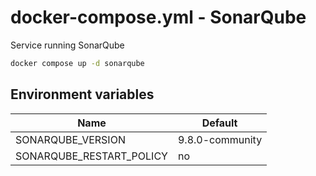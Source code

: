 # docker-compose.yml - SonarQube

Service running SonarQube

```bash
docker compose up -d sonarqube
```

## Environment variables

| **Name**                 | **Default**     |
| ------------------------ | --------------- |
| SONARQUBE_VERSION        | 9.8.0-community |
| SONARQUBE_RESTART_POLICY | no              |
